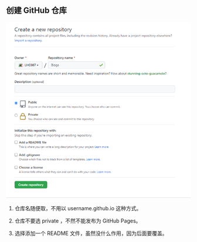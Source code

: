 ## 创建 GitHub 仓库

![创建GitHub仓库](../.vuepress/public/images/creadeGit1.png)

1. 仓库名随便取，不用以 username.github.io 这种方式。

2. 仓库不要选 private ，不然不能发布为 GitHub Pages。

3. 选择添加一个 README 文件，虽然没什么作用，因为后面要覆盖。
